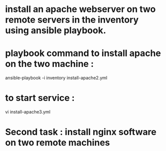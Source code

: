 # install an apache webserver on two remote servers in the inventory using ansible playbook.
# playbook command to install apache on the two machine : 
ansible-playbook -i inventory install-apache2.yml
# to start service :
vi install-apache3.yml

# Second task : install nginx software on two remote machines
